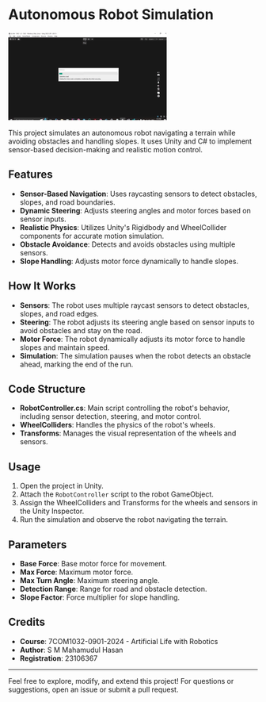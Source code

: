 

# Autonomous Robot Simulation  
![Autonomous Robot Demo](https://github.com/smhasan24/Robotic-Simulation/blob/main/converted_video.gif)


This project simulates an autonomous robot navigating a terrain while avoiding obstacles and handling slopes. It uses Unity and C# to implement sensor-based decision-making and realistic motion control.  

## Features  
- **Sensor-Based Navigation**: Uses raycasting sensors to detect obstacles, slopes, and road boundaries.  
- **Dynamic Steering**: Adjusts steering angles and motor forces based on sensor inputs.  
- **Realistic Physics**: Utilizes Unity's Rigidbody and WheelCollider components for accurate motion simulation.  
- **Obstacle Avoidance**: Detects and avoids obstacles using multiple sensors.  
- **Slope Handling**: Adjusts motor force dynamically to handle slopes.  

## How It Works  
- **Sensors**: The robot uses multiple raycast sensors to detect obstacles, slopes, and road edges.  
- **Steering**: The robot adjusts its steering angle based on sensor inputs to avoid obstacles and stay on the road.  
- **Motor Force**: The robot dynamically adjusts its motor force to handle slopes and maintain speed.  
- **Simulation**: The simulation pauses when the robot detects an obstacle ahead, marking the end of the run.  

## Code Structure  
- **RobotController.cs**: Main script controlling the robot's behavior, including sensor detection, steering, and motor control.  
- **WheelColliders**: Handles the physics of the robot's wheels.  
- **Transforms**: Manages the visual representation of the wheels and sensors.  

## Usage  
1. Open the project in Unity.  
2. Attach the `RobotController` script to the robot GameObject.  
3. Assign the WheelColliders and Transforms for the wheels and sensors in the Unity Inspector.  
4. Run the simulation and observe the robot navigating the terrain.  

## Parameters  
- **Base Force**: Base motor force for movement.  
- **Max Force**: Maximum motor force.  
- **Max Turn Angle**: Maximum steering angle.  
- **Detection Range**: Range for road and obstacle detection.  
- **Slope Factor**: Force multiplier for slope handling.  

## Credits  
- **Course**: 7COM1032-0901-2024 - Artificial Life with Robotics  
- **Author**: S M Mahamudul Hasan  
- **Registration**: 23106367  

--- 

Feel free to explore, modify, and extend this project! For questions or suggestions, open an issue or submit a pull request.
